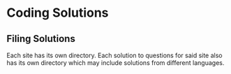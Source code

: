 # Coding Solutions
## Filing Solutions
Each site has its own directory. Each solution to questions for said site also has its own directory which may include solutions from different languages.
